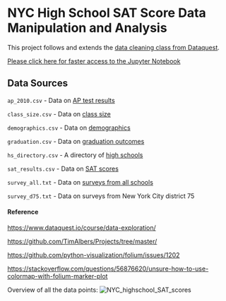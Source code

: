 # NYC High School SAT Score Data Manipulation and Analysis

This project follows and extends the [data cleaning class from Dataquest](https://www.dataquest.io/course/data-exploration/).


[Please click here for faster access to the Jupyter Notebook](https://nbviewer.jupyter.org/github/tainangao/NYC-highschool-SAT/blob/master/data_analysis.ipynb)


## Data Sources

`ap_2010.csv` - Data on [AP test results](https://data.cityofnewyork.us/Education/2010-AP-College-Board-School-Level-Results/itfs-ms3e)

`class_size.csv` - Data on [class size](https://data.cityofnewyork.us/Education/2010-2011-Class-Size-School-level-detail/urz7-pzb3)

`demographics.csv` - Data on [demographics](https://data.cityofnewyork.us/Education/2006-2012-School-Demographics-and-Accountability-S/ihfw-zy9j)

`graduation.csv` - Data on [graduation outcomes](https://data.cityofnewyork.us/Education/2005-2010-Graduation-Outcomes-School-Level/vh2h-md7a)

`hs_directory.csv` - A directory of [high schools](https://data.cityofnewyork.us/Education/2014-2015-DOE-High-School-Directory/n3p6-zve2)

`sat_results.csv` - Data on [SAT scores](https://data.cityofnewyork.us/Education/2012-SAT-Results/f9bf-2cp4)

`survey_all.txt` - Data on [surveys from all schools](https://data.cityofnewyork.us/Education/2011-NYC-School-Survey/mnz3-dyi8)

`survey_d75.txt` - Data on surveys from New York City district 75



#### Reference
https://www.dataquest.io/course/data-exploration/

https://github.com/TimAlbers/Projects/tree/master/

https://github.com/python-visualization/folium/issues/1202

https://stackoverflow.com/questions/56876620/unsure-how-to-use-colormap-with-folium-marker-plot


Overview of all the data points:
![NYC_highschool_SAT_scores](https://github.com/tainangao/NYC-highschool-SAT/blob/master/nyc_edu_map.png "NYC high school SAT score")
